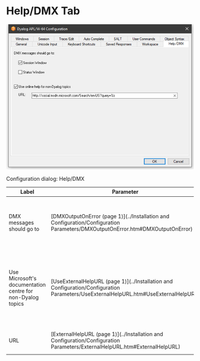 # Help/DMX Tab

![configuration dialog help dmx tab](../img/configuration-dialog-help-dmx-tab.png)

Configuration dialog: Help/DMX

| Label | Parameter | Description |
| --- | --- | ---  |
| DMX messages should go to | [DMXOutputOnError (page 1)](../Installation and Configuration/Configuration Parameters/DMXOutputOnError.htm#DMXOutputOnError) | If checked, these boxes cause APL to display `⎕DMX` messages in the corresponding window(s). |
| Use Microsoft's documentation centre for non-Dyalog topics | [UseExternalHelpURL (page 1)](../Installation and Configuration/Configuration Parameters/UseExternalHelpURL.htm#UseExternalHelpURL) | If this option is checked, APL will look for help for external objects at Microsoft's documentation center, which is identified by the specified URL. |
| URL | [ExternalHelpURL (page 1)](../Installation and Configuration/Configuration Parameters/ExternalHelpURL.htm#ExternalHelpURL) | The URL for the documentation centre. |
